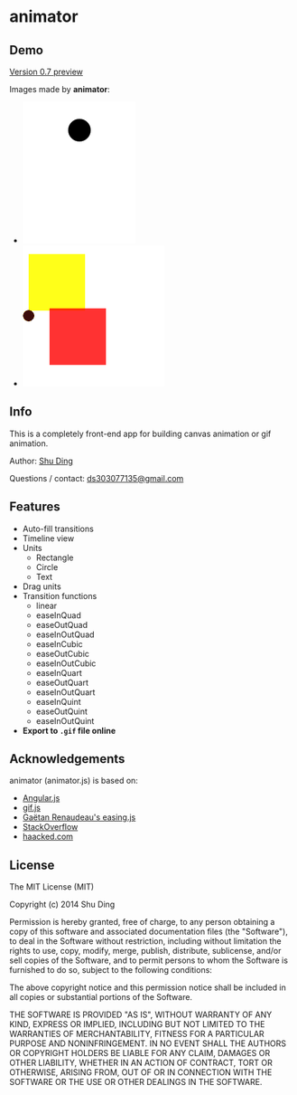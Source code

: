animator
===========

## Demo

[Version 0.7 preview](http://shud.in/animator/)

Images made by **animator**:

- ![demo 1](/demo/1.gif)
- ![demo 2](/demo/2.gif "More complicate animation")

## Info

This is a completely front-end app for building canvas animation or gif animation.

Author: [Shu Ding](http://github.com/quietshu)

Questions / contact: [ds303077135@gmail.com](mailto:ds303077135@gmail.com)

## Features

- Auto-fill transitions
- Timeline view
- Units
    - Rectangle
    - Circle
    - Text
- Drag units
- Transition functions
    - linear
    - easeInQuad
    - easeOutQuad
    - easeInOutQuad
    - easeInCubic
    - easeOutCubic
    - easeInOutCubic
    - easeInQuart
    - easeOutQuart
    - easeInOutQuart
    - easeInQuint
    - easeOutQuint
    - easeInOutQuint
- **Export to `.gif` file online**

## Acknowledgements

animator (animator.js) is based on:

- [Angular.js](http://angularjs.org)
- [gif.js](https://github.com/jnordberg/gif.js)
- [Gaëtan Renaudeau's easing.js](https://gist.github.com/gre/1650294)
- [StackOverflow](http://stackoverflow.com/questions/1573053/javascript-function-to-convert-color-names-to-hex-codes)
- [haacked.com](http://haacked.com/archive/2009/12/29/convert-rgb-to-hex.aspx/)

## License

The MIT License (MIT)

Copyright (c) 2014 Shu Ding

Permission is hereby granted, free of charge, to any person obtaining a copy of this software and associated documentation files (the "Software"), to deal in the Software without restriction, including without limitation the rights to use, copy, modify, merge, publish, distribute, sublicense, and/or sell copies of the Software, and to permit persons to whom the Software is furnished to do so, subject to the following conditions:

The above copyright notice and this permission notice shall be included in all copies or substantial portions of the Software.

THE SOFTWARE IS PROVIDED "AS IS", WITHOUT WARRANTY OF ANY KIND, EXPRESS OR IMPLIED, INCLUDING BUT NOT LIMITED TO THE WARRANTIES OF MERCHANTABILITY, FITNESS FOR A PARTICULAR PURPOSE AND NONINFRINGEMENT. IN NO EVENT SHALL THE AUTHORS OR COPYRIGHT HOLDERS BE LIABLE FOR ANY CLAIM, DAMAGES OR OTHER LIABILITY, WHETHER IN AN ACTION OF CONTRACT, TORT OR OTHERWISE, ARISING FROM, OUT OF OR IN CONNECTION WITH THE SOFTWARE OR THE USE OR OTHER DEALINGS IN THE SOFTWARE.

